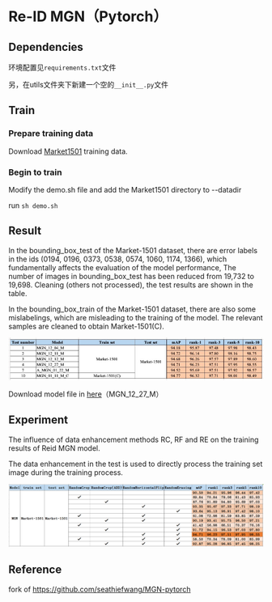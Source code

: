 # Re-ID MGN（Pytorch）

## Dependencies

环境配置见`requirements.txt`文件

另，在utils文件夹下新建一个空的`__init__.py`文件

## Train

### Prepare training data

Download [Market1501](http://www.liangzheng.org/Project/project_reid.html) training data.

### Begin to train

Modify the demo.sh file and add the Market1501 directory to --datadir

run `sh demo.sh`

##  Result

In the bounding_box_test of the Market-1501 dataset, there are error labels in the ids (0194, 0196, 0373, 0538, 0574, 1060, 1174, 1366), which fundamentally affects the evaluation of the model performance, The number of images in bounding_box_test has been reduced from 19,732 to 19,698. Cleaning (others not processed), the test results are shown in the table.

In the bounding_box_train of the Market-1501 dataset, there are also some mislabelings, which are misleading to the training of the model. The relevant samples are cleaned to obtain Market-1501(C).

![image](https://github.com/lwplw/repository_image/blob/master/Jietu20190315-153152.jpg)

Download model file in [here](https://drive.google.com/open?id=1SLwyC138S-wcuTBnDhYD_dzKUnqFt3nC)（MGN_12_27_M）

## Experiment

The influence of data enhancement methods RC, RF and RE on the training results of Reid MGN model.

The data enhancement in the test is used to directly process the training set image during the training process.

![image](https://github.com/lwplw/repository_image/blob/master/%E9%80%89%E5%8C%BA_171.png)

## Reference

fork of https://github.com/seathiefwang/MGN-pytorch
